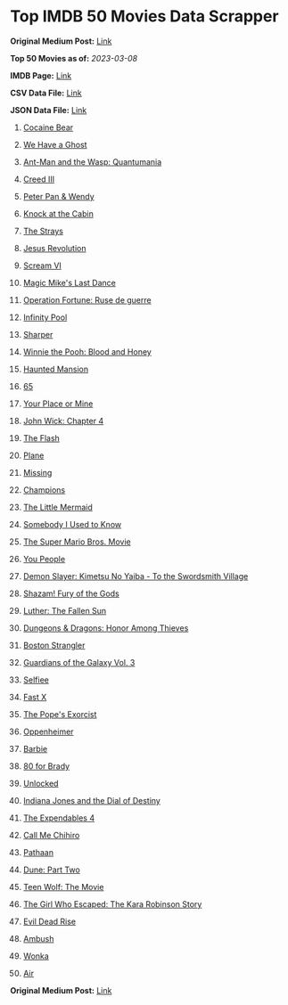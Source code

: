 # Top IMDB 50 Movies Data Scrapper

**Original Medium Post:** [Link](https://medium.com/@nishantsahoo/which-movie-should-i-watch-5c83a3c0f5b1) 

**Top 50 Movies as of:** _2023-03-08_

**IMDB Page:** [Link](http://www.imdb.com/search/title?release_date=2023,2023&title_type=feature)

**CSV Data File:** [Link](/Data/data.csv)

**JSON Data File:** [Link](/Data/data.json)

1. [Cocaine Bear](https://www.imdb.com/title/tt14209916/?ref_=adv_li_tt)

2. [We Have a Ghost](https://www.imdb.com/title/tt7798604/?ref_=adv_li_tt)

3. [Ant-Man and the Wasp: Quantumania](https://www.imdb.com/title/tt10954600/?ref_=adv_li_tt)

4. [Creed III](https://www.imdb.com/title/tt11145118/?ref_=adv_li_tt)

5. [Peter Pan & Wendy](https://www.imdb.com/title/tt5635026/?ref_=adv_li_tt)

6. [Knock at the Cabin](https://www.imdb.com/title/tt15679400/?ref_=adv_li_tt)

7. [The Strays](https://www.imdb.com/title/tt16437278/?ref_=adv_li_tt)

8. [Jesus Revolution](https://www.imdb.com/title/tt10098448/?ref_=adv_li_tt)

9. [Scream VI](https://www.imdb.com/title/tt17663992/?ref_=adv_li_tt)

10. [Magic Mike's Last Dance](https://www.imdb.com/title/tt16280138/?ref_=adv_li_tt)

11. [Operation Fortune: Ruse de guerre](https://www.imdb.com/title/tt7985704/?ref_=adv_li_tt)

12. [Infinity Pool](https://www.imdb.com/title/tt10365998/?ref_=adv_li_tt)

13. [Sharper](https://www.imdb.com/title/tt12573454/?ref_=adv_li_tt)

14. [Winnie the Pooh: Blood and Honey](https://www.imdb.com/title/tt19623240/?ref_=adv_li_tt)

15. [Haunted Mansion](https://www.imdb.com/title/tt1695843/?ref_=adv_li_tt)

16. [65](https://www.imdb.com/title/tt12261776/?ref_=adv_li_tt)

17. [Your Place or Mine](https://www.imdb.com/title/tt12823454/?ref_=adv_li_tt)

18. [John Wick: Chapter 4](https://www.imdb.com/title/tt10366206/?ref_=adv_li_tt)

19. [The Flash](https://www.imdb.com/title/tt0439572/?ref_=adv_li_tt)

20. [Plane](https://www.imdb.com/title/tt5884796/?ref_=adv_li_tt)

21. [Missing](https://www.imdb.com/title/tt10855768/?ref_=adv_li_tt)

22. [Champions](https://www.imdb.com/title/tt15339570/?ref_=adv_li_tt)

23. [The Little Mermaid](https://www.imdb.com/title/tt5971474/?ref_=adv_li_tt)

24. [Somebody I Used to Know](https://www.imdb.com/title/tt15333984/?ref_=adv_li_tt)

25. [The Super Mario Bros. Movie](https://www.imdb.com/title/tt6718170/?ref_=adv_li_tt)

26. [You People](https://www.imdb.com/title/tt14826022/?ref_=adv_li_tt)

27. [Demon Slayer: Kimetsu No Yaiba - To the Swordsmith Village](https://www.imdb.com/title/tt26537229/?ref_=adv_li_tt)

28. [Shazam! Fury of the Gods](https://www.imdb.com/title/tt10151854/?ref_=adv_li_tt)

29. [Luther: The Fallen Sun](https://www.imdb.com/title/tt3155298/?ref_=adv_li_tt)

30. [Dungeons & Dragons: Honor Among Thieves](https://www.imdb.com/title/tt2906216/?ref_=adv_li_tt)

31. [Boston Strangler](https://www.imdb.com/title/tt2560078/?ref_=adv_li_tt)

32. [Guardians of the Galaxy Vol. 3](https://www.imdb.com/title/tt6791350/?ref_=adv_li_tt)

33. [Selfiee](https://www.imdb.com/title/tt15516726/?ref_=adv_li_tt)

34. [Fast X](https://www.imdb.com/title/tt5433140/?ref_=adv_li_tt)

35. [The Pope's Exorcist](https://www.imdb.com/title/tt13375076/?ref_=adv_li_tt)

36. [Oppenheimer](https://www.imdb.com/title/tt15398776/?ref_=adv_li_tt)

37. [Barbie](https://www.imdb.com/title/tt1517268/?ref_=adv_li_tt)

38. [80 for Brady](https://www.imdb.com/title/tt18079362/?ref_=adv_li_tt)

39. [Unlocked](https://www.imdb.com/title/tt26160190/?ref_=adv_li_tt)

40. [Indiana Jones and the Dial of Destiny](https://www.imdb.com/title/tt1462764/?ref_=adv_li_tt)

41. [The Expendables 4](https://www.imdb.com/title/tt3291150/?ref_=adv_li_tt)

42. [Call Me Chihiro](https://www.imdb.com/title/tt21825858/?ref_=adv_li_tt)

43. [Pathaan](https://www.imdb.com/title/tt12844910/?ref_=adv_li_tt)

44. [Dune: Part Two](https://www.imdb.com/title/tt15239678/?ref_=adv_li_tt)

45. [Teen Wolf: The Movie](https://www.imdb.com/title/tt15486810/?ref_=adv_li_tt)

46. [The Girl Who Escaped: The Kara Robinson Story](https://www.imdb.com/title/tt25602750/?ref_=adv_li_tt)

47. [Evil Dead Rise](https://www.imdb.com/title/tt13345606/?ref_=adv_li_tt)

48. [Ambush](https://www.imdb.com/title/tt8270664/?ref_=adv_li_tt)

49. [Wonka](https://www.imdb.com/title/tt6166392/?ref_=adv_li_tt)

50. [Air](https://www.imdb.com/title/tt16419074/?ref_=adv_li_tt)

**Original Medium Post:** [Link](https://medium.com/@nishantsahoo/which-movie-should-i-watch-5c83a3c0f5b1) 
